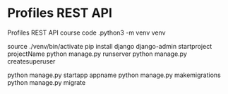 # Profiles REST API

Profiles REST API course code
.python3 -m venv venv

source ./venv/bin/activate
pip install django
django-admin startproject projectName
python manage.py runserver
python manage.py createsuperuser

python manage.py startapp appname
python manage.py makemigrations
python manage.py migrate